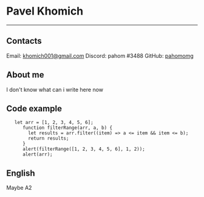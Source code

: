 # Pavel Khomich

---

## Contacts

Email: khomich001@gmail.com
Discord: pahom \#3488
GitHub: [pahomomg](https://github.com/pahomomg)

## About me

I don't know what can i write here now

## Code example

```
   let arr = [1, 2, 3, 4, 5, 6];
      function filterRange(arr, a, b) {
        let results = arr.filter((item) => a <= item && item <= b);
        return results;
      }
      alert(filterRange([1, 2, 3, 4, 5, 6], 1, 2));
      alert(arr);
```

## English

Maybe A2
